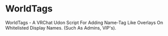 # WorldTags
WorldTags - A VRChat Udon Script For Adding Name-Tag Like Overlays On Whitelisted Display Names. (Such As Admins, VIP's).
